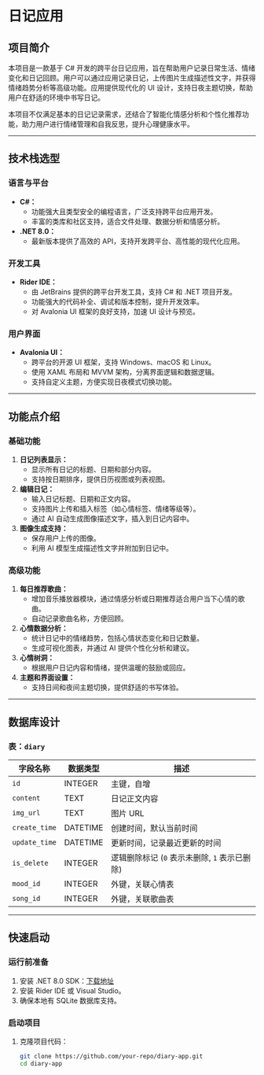 # 日记应用

## 项目简介

本项目是一款基于 C# 开发的跨平台日记应用，旨在帮助用户记录日常生活、情绪变化和日记回顾。用户可以通过应用记录日记，上传图片生成描述性文字，并获得情绪趋势分析等高级功能。应用提供现代化的 UI 设计，支持日夜主题切换，帮助用户在舒适的环境中书写日记。

本项目不仅满足基本的日记记录需求，还结合了智能化情感分析和个性化推荐功能，助力用户进行情绪管理和自我反思，提升心理健康水平。

---

## 技术栈选型

### **语言与平台**
- **C#：** 
  - 功能强大且类型安全的编程语言，广泛支持跨平台应用开发。
  - 丰富的类库和社区支持，适合文件处理、数据分析和情感分析。
- **.NET 8.0：**
  - 最新版本提供了高效的 API，支持开发跨平台、高性能的现代化应用。

### **开发工具**
- **Rider IDE：**
  - 由 JetBrains 提供的跨平台开发工具，支持 C# 和 .NET 项目开发。
  - 功能强大的代码补全、调试和版本控制，提升开发效率。
  - 对 Avalonia UI 框架的良好支持，加速 UI 设计与预览。

### **用户界面**
- **Avalonia UI：**
  - 跨平台的开源 UI 框架，支持 Windows、macOS 和 Linux。
  - 使用 XAML 布局和 MVVM 架构，分离界面逻辑和数据逻辑。
  - 支持自定义主题，方便实现日夜模式切换功能。

---

## 功能点介绍

### **基础功能**
1. **日记列表显示：**
   - 显示所有日记的标题、日期和部分内容。
   - 支持按日期排序，提供日历视图或列表视图。
2. **编辑日记：**
   - 输入日记标题、日期和正文内容。
   - 支持图片上传和插入标签（如心情标签、情绪等级等）。
   - 通过 AI 自动生成图像描述文字，插入到日记内容中。
3. **图像生成支持：**
   - 保存用户上传的图像。
   - 利用 AI 模型生成描述性文字并附加到日记中。

### **高级功能**
1. **每日推荐歌曲：**
   - 增加音乐播放器模块，通过情感分析或日期推荐适合用户当下心情的歌曲。
   - 自动记录歌曲名称，方便回顾。
2. **心情数据分析：**
   - 统计日记中的情绪趋势，包括心情状态变化和日记数量。
   - 生成可视化图表，并通过 AI 提供个性化分析和建议。
3. **心情树洞：**
   - 根据用户日记内容和情绪，提供温暖的鼓励或回应。
4. **主题和界面设置：**
   - 支持日间和夜间主题切换，提供舒适的书写体验。

---

## 数据库设计

### 表：`diary`

| 字段名称       | 数据类型    | 描述                                      |
|----------------|-------------|-------------------------------------------|
| `id`          | INTEGER     | 主键，自增                                |
| `content`     | TEXT        | 日记正文内容                              |
| `img_url`     | TEXT        | 图片 URL                                  |
| `create_time` | DATETIME    | 创建时间，默认当前时间                    |
| `update_time` | DATETIME    | 更新时间，记录最近更新的时间              |
| `is_delete`   | INTEGER     | 逻辑删除标记 (`0` 表示未删除, `1` 表示已删除)|
| `mood_id`     | INTEGER     | 外键，关联心情表                          |
| `song_id`     | INTEGER     | 外键，关联歌曲表                          |

---

## 快速启动

### **运行前准备**
1. 安装 .NET 8.0 SDK：[下载地址](https://dotnet.microsoft.com/download/dotnet/8.0)
2. 安装 Rider IDE 或 Visual Studio。
3. 确保本地有 SQLite 数据库支持。

### **启动项目**
1. 克隆项目代码：
   ```bash
   git clone https://github.com/your-repo/diary-app.git
   cd diary-app
